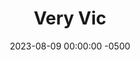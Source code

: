 ---
layout: post
title:  "Very Vic"
date:   2023-08-09 00:00:00 -0500
categories:
- Recipes
- Breakfast
permalink: /recipes/vic-oats
image: /assets/Food/Breakfast/Vic Oats/vic-cover.jpg
ing: vic-ing
facts: vic-facts
Prep: 10
Rest: 
Cook: 
Source1: 
Source2: 
Description: An overnight oats recipe I developed for my girlfriend, which I made a little sweeter than my standard overnight oats, but still with a good dose of fiber, protein, and healthy fats to start your morning off right
Instructions: 
- Add ingredients to a mason jar or Tupperware. Optionally top with mini chocolate chips. Store in the fridge overnight
---